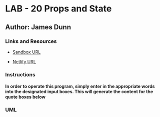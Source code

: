 # LAB - 20 Props and State

## Author: James Dunn

### Links and Resources

- [Sandbox URL](https://codesandbox.io/s/meme-generator-1oqrg)

- [Netlify URL](https://csb-1oqrg.netlify.com/)

### Instructions

#### In order to operate this program, simply enter in the appropriate words into the designated input boxes. This will generate the content for the quote boxes below

### UML
